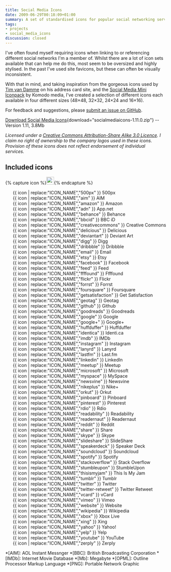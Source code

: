 ```yaml
---
title: Social Media Icons
date: 2009-06-29T00:18:09+01:00
summary: A set of standardised icons for popular social networking services and tools.
tags:
- projects
- social_media_icons
discussion: closed
---
```

I've often found myself requiring icons when linking to or referencing different social networks I'm a member of. Whilst there are a lot of icon sets available that can help me do this, most seem to be oversized and highly stylised. In the past I've used site favicons, but these can often be visually inconsistent.

With that in mind, and taking inspiration from the gorgeous icons used by [Tim van Damme][1] on his address card site, and the [Social Media Mini Iconpack][2] by Komodo media, I've created a selection of different icons each available in four different sizes (48×48, 32×32, 24×24 and 16×16).

For feedback and suggestions, please [submit an issue on GitHub][3].

[Download Social Media Icons][4]{download="socialmediaicons-1.11.0.zip"} -- Version 1.11, 3.8Mb

*Licensed under a [Creative Commons Attribution-Share Alike 3.0 Licence][5]. I claim no right of ownership to the company logos used in these icons. Provision of these icons does not reflect endorsement of individual services.*

## Included icons

<style>
  .s-icons {
    display: flex;
    flex-wrap: wrap;
    font-size: 0.875rem;
  }
  .s-icons img {
    margin: 0.25rem 0.5rem 0.25rem 0;
  }
  .s-icons li {
    display: flex;
    align-items: center;
    flex-basis: 50%;
    white-space: nowrap;
    list-style: none;
  }
  @media screen and (min-width:37.5em) {
    .s-icons li {
      flex-basis: 33%;
    }
  }
</style>
{% capture icon %}<img src="https://raw.githubusercontent.com/paulrobertlloyd/socialmediaicons/master/ICON_NAME-48x48.png" height="24" width="24" alt="">{% endcapture %}
<ul class="s-icons">
  <li>{{ icon | replace:"ICON_NAME","500px" }} 500px</li>
  <li>{{ icon | replace:"ICON_NAME","aim" }} AIM</li>
  <li>{{ icon | replace:"ICON_NAME","amazon" }} Amazon</li>
  <li>{{ icon | replace:"ICON_NAME","adn" }} App.net</li>
  <li>{{ icon | replace:"ICON_NAME","behance" }} Behance</li>
  <li>{{ icon | replace:"ICON_NAME","bbcid" }} BBC iD</li>
  <li>{{ icon | replace:"ICON_NAME","creativecommons" }} Creative Commons</li>
  <li>{{ icon | replace:"ICON_NAME","delicious" }} Delicious</li>
  <li>{{ icon | replace:"ICON_NAME","deviantart" }} Deviant Art</li>
  <li>{{ icon | replace:"ICON_NAME","digg" }} Digg</li>
  <li>{{ icon | replace:"ICON_NAME","dribbble" }} Dribbble</li>
  <li>{{ icon | replace:"ICON_NAME","email" }} Email</li>
  <li>{{ icon | replace:"ICON_NAME","etsy" }} Etsy</li>
  <li>{{ icon | replace:"ICON_NAME","facebook" }} Facebook</li>
  <li>{{ icon | replace:"ICON_NAME","feed" }} Feed</li>
  <li>{{ icon | replace:"ICON_NAME","ffffound" }} Ffffound</li>
  <li>{{ icon | replace:"ICON_NAME","flickr" }} Flickr</li>
  <li>{{ icon | replace:"ICON_NAME","forrst" }} Forrst</li>
  <li>{{ icon | replace:"ICON_NAME","foursquare" }} Foursquare</li>
  <li>{{ icon | replace:"ICON_NAME","getsatisfaction" }} Get Satisfaction</li>
  <li>{{ icon | replace:"ICON_NAME","geotag" }} Geotag</li>
  <li>{{ icon | replace:"ICON_NAME","github" }} Github</li>
  <li>{{ icon | replace:"ICON_NAME","goodreads" }} Goodreads</li>
  <li>{{ icon | replace:"ICON_NAME","google" }} Google</li>
  <li>{{ icon | replace:"ICON_NAME","google+" }} Google+</li>
  <li>{{ icon | replace:"ICON_NAME","huffduffer" }} Huffduffer</li>
  <li>{{ icon | replace:"ICON_NAME","identica" }} Identi.ca</li>
  <li>{{ icon | replace:"ICON_NAME","imdb" }} IMDb</li>
  <li>{{ icon | replace:"ICON_NAME","instagram" }} Instagram</li>
  <li>{{ icon | replace:"ICON_NAME","lanyrd" }} Lanyrd</li>
  <li>{{ icon | replace:"ICON_NAME","lastfm" }} Last.fm</li>
  <li>{{ icon | replace:"ICON_NAME","linkedin" }} LinkedIn</li>
  <li>{{ icon | replace:"ICON_NAME","meetup" }} Meetup</li>
  <li>{{ icon | replace:"ICON_NAME","microsoft" }} Microsoft</li>
  <li>{{ icon | replace:"ICON_NAME","myspace" }} MySpace</li>
  <li>{{ icon | replace:"ICON_NAME","newsvine" }} Newsvine</li>
  <li>{{ icon | replace:"ICON_NAME","nikeplus" }} Nike+</li>
  <li>{{ icon | replace:"ICON_NAME","orkut" }} Orkut</li>
  <li>{{ icon | replace:"ICON_NAME","pinboard" }} Pinboard</li>
  <li>{{ icon | replace:"ICON_NAME","pinterest" }} Pinterest</li>
  <li>{{ icon | replace:"ICON_NAME","rdio" }} Rdio</li>
  <li>{{ icon | replace:"ICON_NAME","readability" }} Readability</li>
  <li>{{ icon | replace:"ICON_NAME","readernaut" }} Readernaut</li>
  <li>{{ icon | replace:"ICON_NAME","reddit" }} Reddit</li>
  <li>{{ icon | replace:"ICON_NAME","share" }} Share</li>
  <li>{{ icon | replace:"ICON_NAME","skype" }} Skype</li>
  <li>{{ icon | replace:"ICON_NAME","slideshare" }} SlideShare</li>
  <li>{{ icon | replace:"ICON_NAME","speakerdeck" }} Speaker Deck</li>
  <li>{{ icon | replace:"ICON_NAME","soundcloud" }} Soundcloud</li>
  <li>{{ icon | replace:"ICON_NAME","spotify" }} Spotify</li>
  <li>{{ icon | replace:"ICON_NAME","stackoverflow" }} Stack Overflow</li>
  <li>{{ icon | replace:"ICON_NAME","stumbleupon" }} StumbleUpon</li>
  <li>{{ icon | replace:"ICON_NAME","thisismyjam" }} This Is My Jam</li>
  <li>{{ icon | replace:"ICON_NAME","tumblr" }} Tumblr</li>
  <li>{{ icon | replace:"ICON_NAME","twitter" }} Twitter</li>
  <li>{{ icon | replace:"ICON_NAME","twitter-retweet" }} Twitter Retweet</li>
  <li>{{ icon | replace:"ICON_NAME","vcard" }} vCard</li>
  <li>{{ icon | replace:"ICON_NAME","vimeo" }} Vimeo</li>
  <li>{{ icon | replace:"ICON_NAME","website" }} Website</li>
  <li>{{ icon | replace:"ICON_NAME","wikipedia" }} Wikipedia</li>
  <li>{{ icon | replace:"ICON_NAME","xbox" }} Xbox Live</li>
  <li>{{ icon | replace:"ICON_NAME","xing" }} Xing</li>
  <li>{{ icon | replace:"ICON_NAME","yahoo" }} Yahoo!</li>
  <li>{{ icon | replace:"ICON_NAME","yelp" }} Yelp</li>
  <li>{{ icon | replace:"ICON_NAME","youtube" }} YouTube</li>
  <li>{{ icon | replace:"ICON_NAME","zerply" }} Zerply</li>
</ul>

[1]: http://timvandamme.com/
[2]: http://www.komodomedia.com/blog/2008/12/social-media-mini-iconpack/
[3]: https://github.com/paulrobertlloyd/socialmediaicons/issues
[4]: https://github.com/paulrobertlloyd/socialmediaicons/archive/1.11.0.zip
[5]: http://creativecommons.org/licenses/by-sa/3.0/

*[AIM]: AOL Instant Messnger
*[BBC]: British Broadcasting Corporation
*[IMDb]: Internet Movie Database
*[Mb]: Megabyte
*[OPML]: Outline Processor Markup Language
*[PNG]: Portable Network Graphic
